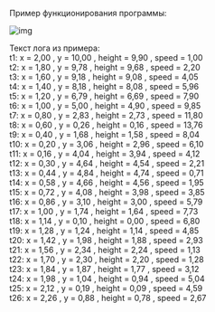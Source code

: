 Пример функционирования программы: 

![img](https://i.imgur.com/EXPgrKN.png)

Текст лога из примера:<br>
t1: x = 2,00 , y = 10,00 , height = 9,90 , speed = 1,00 <br>
t2: x = 1,80 , y = 9,78 , height = 9,68 , speed = 2,20 <br>
t3: x = 1,60 , y = 9,18 , height = 9,08 , speed = 4,05 <br>
t4: x = 1,40 , y = 8,18 , height = 8,08 , speed = 5,96 <br>
t5: x = 1,20 , y = 6,79 , height = 6,69 , speed = 7,90 <br>
t6: x = 1,00 , y = 5,00 , height = 4,90 , speed = 9,85 <br>
t7: x = 0,80 , y = 2,83 , height = 2,73 , speed = 11,80 <br>
t8: x = 0,60 , y = 0,26 , height = 0,16 , speed = 13,76 <br>
t9: x = 0,40 , y = 1,68 , height = 1,58 , speed = 8,04 <br>
t10: x = 0,20 , y = 3,06 , height = 2,96 , speed = 6,10 <br>
t11: x = 0,16 , y = 4,04 , height = 3,94 , speed = 4,12 <br>
t12: x = 0,30 , y = 4,64 , height = 4,54 , speed = 2,21 <br>
t13: x = 0,44 , y = 4,84 , height = 4,74 , speed = 0,71 <br>
t14: x = 0,58 , y = 4,66 , height = 4,56 , speed = 1,95 <br>
t15: x = 0,72 , y = 4,08 , height = 3,98 , speed = 3,85 <br>
t16: x = 0,86 , y = 3,10 , height = 3,00 , speed = 5,79 <br>
t17: x = 1,00 , y = 1,74 , height = 1,64 , speed = 7,73 <br>
t18: x = 1,14 , y = 0,10 , height = 0,00 , speed = 6,80 <br>
t19: x = 1,28 , y = 1,24 , height = 1,14 , speed = 4,85 <br>
t20: x = 1,42 , y = 1,98 , height = 1,88 , speed = 2,93 <br>
t21: x = 1,56 , y = 2,34 , height = 2,24 , speed = 1,13 <br>
t22: x = 1,70 , y = 2,30 , height = 2,20 , speed = 1,28 <br>
t23: x = 1,84 , y = 1,87 , height = 1,77 , speed = 3,12 <br>
t24: x = 1,98 , y = 1,04 , height = 0,94 , speed = 5,04 <br>
t25: x = 2,12 , y = 0,19 , height = 0,09 , speed = 4,59 <br>
t26: x = 2,26 , y = 0,88 , height = 0,78 , speed = 2,67 <br>
